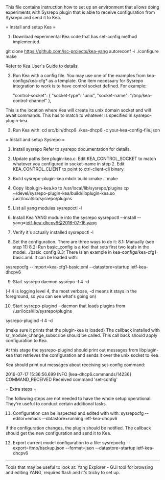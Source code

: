 This file contains instruction how to set up an environment that
allows doing experiments with Sysrepo plugin that is able to receive
configuration from Sysrepo and send it to Kea.

= Install and setup Kea =

1. Download experimental Kea code that has set-config method
implemented.

git clone https://github.com/isc-projects/kea-yang
autoreconf -i
./configure
make

Refer to Kea User's Guide to details.

2. Run Kea with a config file.
You may use one of the examples from kea-configs/kea-cfg* as a
template. One item necessary for Sysrepo integration to work is to
have control socket defined. For example:

      "control-socket": {
          "socket-type": "unix",
          "socket-name": "/tmp/kea-control-channel"
      },

This is the location where Kea will create its unix domain socket and
will await commands. This has to match to whatever is specified in
sysrepo-plugin-kea.

3. Run Kea with:
cd src/bin/dhcp6
./kea-dhcp6 -c your-kea-config-file.json

= Install and setup Sysrepo =

1. Install sysrepo
Refer to sysrepo documentation for details.

2. Update paths
See plugin-kea.c. Edit KEA_CONTROL_SOCKET to match whatever
you configured in socket-name in step 2. Edit KEA_CONTROL_CLIENT
to point to ctrl-client-cli binary.

3. Build sysrepo-plugin-kea
mkdir build
cmake ..
make

4. Copy libplugin-kea.ko to /usr/local/lib/sysrepo/plugins
cp ~/devel/sysrepo-plugin-kea/build/libplugin-kea.so /usr/local/lib/sysrepo/plugins

5. List all yang modules
sysrepoctl -l

6. Install Kea YANG module into the sysrepo 
sysrepoctl --install --yang=ietf-kea-dhcpv6@2016-07-16.yang

7. Verify it's actually installed
sysrepoctl -l

8. Set the configuration. There are three ways to do it:
8.1: Manually (see step 11)
8.2: Run basic_config is a tool that sets first two leafs in the model.
     ./basic_config
8.3: There is an example in kea-configs/kea-cfg1-basic.xml. It can be
loaded with:

sysrepocfg --import=kea-cfg1-basic.xml --datastore=startup ietf-kea-dhcpv6

9. Start sysrepo daemon
sysrepo -l 4 -d

(-l 4 is logging level 4, the most verbose, -d means it stays in the
foreground, so you can see what's going on)

10. Start sysrepo-plugind - daemon that loads plugins from
/usr/local/lib/sysrepo/plugins

sysrepo-plugind -l 4 -d

(make sure it prints that the plugin-kea is loaded) The callback
installed with sr_module_change_subscribe should be called.  This call
back should apply configuration to Kea.

At this stage the sysrepo-plugind should print out messages from
libplugin-kea that retrieves the configuration and sends it over the
unix socket to Kea.

Kea should print out messages about receiving
set-config command:

2016-07-17 15:36:56.699 INFO  [kea-dhcp6.commands/14236] COMMAND_RECEIVED Received command 'set-config'

= Extra steps =

The following steps are not needed to have the whole setup
operational. They're useful to conduct certain additional
tasks.

11. Configuration can be inspected and edited with with:
sysrepocfg --editor=emacs --datastore=running ietf-kea-dhcpv6

If the configuration changes, the plugin should be notified.
The callback should get the new configuration and send it
to Kea.

12. Export current model configuration to a file:
sysrepocfg --export=/tmp/backup.json --format=json --datastore=startup  ietf-kea-dhcpv6

---------------------
Tools that may be useful to look at:
Yang Explorer - GUI tool for browsing and editing YANG,
requires flash and it's tricky to set up.
